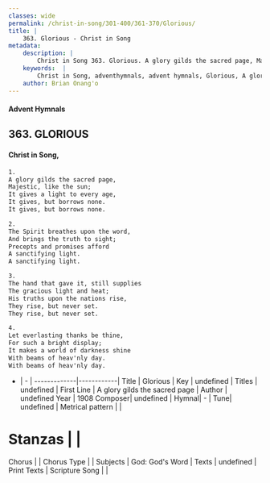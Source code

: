 ```yaml
---
classes: wide
permalink: /christ-in-song/301-400/361-370/Glorious/
title: |
    363. Glorious - Christ in Song
metadata:
    description: |
        Christ in Song 363. Glorious. A glory gilds the sacred page, Majestic, like the sun; It gives a light to every age, It gives, but borrows none. It gives, but borrows none.
    keywords:  |
        Christ in Song, adventhymnals, advent hymnals, Glorious, A glory gilds the sacred page. 
    author: Brian Onang'o
---
```


#### Advent Hymnals
## 363. GLORIOUS
####  Christ in Song,

```txt
1.
A glory gilds the sacred page,
Majestic, like the sun;
It gives a light to every age,
It gives, but borrows none.
It gives, but borrows none.

2.
The Spirit breathes upon the word,
And brings the truth to sight;
Precepts and promises afford
A sanctifying light.
A sanctifying light.

3.
The hand that gave it, still supplies
The gracious light and heat;
His truths upon the nations rise,
They rise, but never set.
They rise, but never set.

4.
Let everlasting thanks be thine,
For such a bright display;
It makes a world of darkness shine
With beams of heav'nly day.
With beams of heav'nly day.

```

- |   -  |
-------------|------------|
Title | Glorious |
Key | undefined |
Titles | undefined |
First Line | A glory gilds the sacred page |
Author | undefined
Year | 1908
Composer| undefined |
Hymnal|  - |
Tune| undefined |
Metrical pattern | |
# Stanzas |  |
Chorus |  |
Chorus Type |  |
Subjects | God: God's Word |
Texts | undefined |
Print Texts | 
Scripture Song |  |
    
